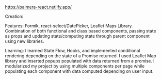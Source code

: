 
https://palmera-react.netlify.app/

Creation: 

Features: Formik, react-select/DatePicker, Leaflet Maps Library. Combination of both functional and class based components, passing state as props and updating state/computing state through parent component using new libraries. 

Learning: I learned State Flow, Hooks, and implemented conditional rendering depending on the state of a Promise returned. I used Leaflet Map library and inserted popups populated with data returned from a promise. I modularized my project by using multiple components per page while populating each component with data computed depending on user input.
